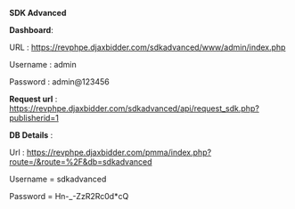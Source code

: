 **SDK Advanced**

**Dashboard**:

URL : https://revphpe.djaxbidder.com/sdkadvanced/www/admin/index.php 

Username : admin

Password : admin@123456

**Request url** : https://revphpe.djaxbidder.com/sdkadvanced/api/request_sdk.php?publisherid=1 




**DB Details** :

Url : https://revphpe.djaxbidder.com/pmma/index.php?route=/&route=%2F&db=sdkadvanced 

Username = sdkadvanced

Password = Hn-_-ZzR2Rc0d*cQ

